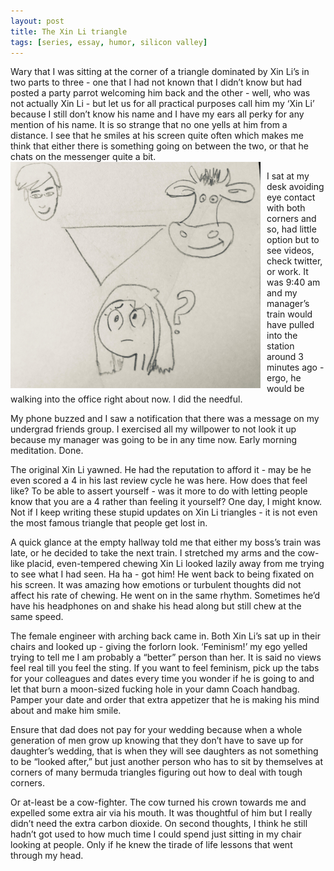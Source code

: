 ```yaml
---
layout: post
title: The Xin Li triangle
tags: [series, essay, humor, silicon valley]
---
```


Wary that I was sitting at the corner of a triangle dominated by Xin Li’s in two parts to three - one that I had not known that I didn’t know but had posted a party parrot welcoming him back and the other - well, who was not actually Xin Li - but let us for all practical purposes call him my ‘Xin Li’ because I still don’t know his name and I have my ears all perky for any mention of his name. It is so strange that no one yells at him from a distance. I see that he smiles at his screen quite often which makes me think that either there is something going on between the two, or that he chats on the messenger quite a bit.
<img align="left" src="/img/blog_images/2019-02-15/xin_li_triangle.jpg" alt="drawing" width="400" style="padding: 0px 10px 0px 0px;"/>

I sat at my desk avoiding eye contact with both corners and so, had little option but to see videos, check twitter, or work. It was 9:40 am and my manager’s train would have pulled into the station around 3 minutes ago - ergo, he would be walking into the office right about now. I did the needful.

My phone buzzed and I saw a notification that there was a message on my undergrad friends group. I exercised all my willpower to not look it up because my manager was going to be in any time now. Early morning meditation. Done.

The original Xin Li yawned. He had the reputation to afford it - may be he even scored a 4 in his last review cycle he was here. How does that feel like? To be able to assert yourself - was it more to do with letting people know that you are a 4 rather than feeling it yourself? One day, I might know. Not if I keep writing these stupid updates on Xin Li triangles - it is not even the most famous triangle that people get lost in.

A quick glance at the empty hallway told me that either my boss’s train was late, or he decided to take the next train. I stretched my arms and the cow-like placid, even-tempered chewing Xin Li looked lazily away from me trying to see what I had seen. Ha ha - got him! He went back to being fixated on his screen. It was amazing how emotions or turbulent thoughts did not affect his rate of chewing. He went on in the same rhythm. Sometimes he’d have his headphones on and shake his head along but still chew at the same speed.

The female engineer with arching back came in. Both Xin Li’s sat up in their chairs and looked up - giving the forlorn look. ‘Feminism!’ my ego yelled trying to tell me I am probably a “better” person than her. It is said no views feel real till you feel the sting. If you want to feel feminism, pick up the tabs for your colleagues and dates every time you wonder if he is going to and let that burn a moon-sized fucking hole in your damn Coach handbag. Pamper your date and order that extra appetizer that he is making his mind about and make him smile. 

Ensure that dad does not pay for your wedding because when a whole generation of men grow up knowing that they don’t have to save up for daughter’s wedding, that is when they will see daughters as not something to be “looked after,” but just another person who has to sit by themselves at corners of many bermuda triangles figuring out how to deal with tough corners.

Or at-least be a cow-fighter. The cow turned his crown towards me and expelled some extra air via his mouth. It was thoughtful of him but I really didn’t need the extra carbon dioxide. On second thoughts, I think he still hadn’t got used to how much time I could spend just sitting in my chair looking at people. Only if he knew the tirade of life lessons that went through my head.

